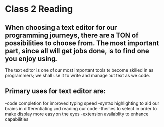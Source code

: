 # Class 2 Reading

## When choosing a text editor for our programming journeys, there are a TON of possibilities to choose from. The most important part, since all will get jobs done, is to find one you enjoy using.
The text editor is one of our most important tools to become skilled in as programmers; we shall use it to write and manage out text as we code.

## Primary uses for text editor are:
-code completion for improved typing speed
-syntax highlighting to aid our brains in differentiating and reading our code
-themes to select in order to make display more easy on the eyes
-extension availablity to enhance capabilities
